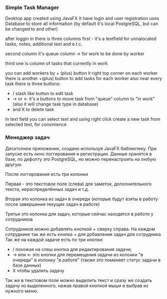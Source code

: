 ### Simple Task Manager
Desktop app created using JavaFX
It have login and user registration
uses Database to store all information
(by default it's local PostgreSQL, but can be changed to and other)

after loggin in there is three columns
first - it's a textfield for unnalocated tasks, notes, additional text and e.t.c.

second column it's queue column -> for work to be done by worker

third one is column of tasks that currently in work

you can add workers by + (plus) button it right top corner
on each worker there is another +(plus) button to add tasks for each worker
also near every task there is three buttons:
- / slash like button to edit task
- -> or <- it's a buttons to move task from "queue" column to "in work" (also it will change task type in database)
- and X to delete task

In text field you can select text and using right click create a new task from selected text, for convinience

### Менеджер задач 
Десктопное приложение, создано используя JavaFX библиотеку. 
При запуске есть окно логгирования и регистрации.
Данные хранятся в базе, по дефолту это PostgreSQL, но можно перенастроить на любую другую.

После логгирования есть три колонки

Первая - это текстовое поле (слева) для заметок, дополнительного текста, нераспределённых задач и т.д.

Вторая это колонка из задач в очереди (которые будут взяты в работу после завершения текущих задач в работе)

Третья это колонка для задач, которые сейчас находятся в работе у сотрудников

Сотрудников можно добавлять кнопкой + сверху справа.
На каждом сотруднике так же есть кнопка + для добавления задач для сотрудника
Так же на каждой задаче есть по три кнопки:
- / похожая на слеш кнопка для редактирования задачи;
- -> или <- это кнопки для перемещения задачи из колонки "в очереди" в колонку "в работе" (также это поменяет статус задачи в базе данных)
- X чтобы удалить задачу

Так же в текстовом поле можно выделить текст и сразу же создать задачу из выделенного, нажав правой кнопкой мыши и выбрав из нужного меню.
